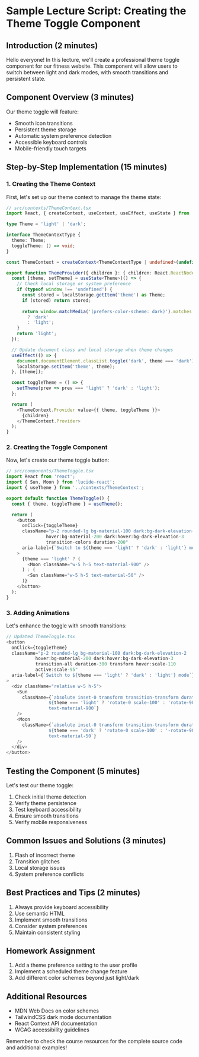 # Sample Lecture Script: Creating the Theme Toggle Component

## Introduction (2 minutes)
Hello everyone! In this lecture, we'll create a professional theme toggle component for our fitness website. This component will allow users to switch between light and dark modes, with smooth transitions and persistent state.

## Component Overview (3 minutes)
Our theme toggle will feature:
- Smooth icon transitions
- Persistent theme storage
- Automatic system preference detection
- Accessible keyboard controls
- Mobile-friendly touch targets

## Step-by-Step Implementation (15 minutes)

### 1. Creating the Theme Context
First, let's set up our theme context to manage the theme state:

```typescript
// src/contexts/ThemeContext.tsx
import React, { createContext, useContext, useEffect, useState } from 'react';

type Theme = 'light' | 'dark';

interface ThemeContextType {
  theme: Theme;
  toggleTheme: () => void;
}

const ThemeContext = createContext<ThemeContextType | undefined>(undefined);

export function ThemeProvider({ children }: { children: React.ReactNode }) {
  const [theme, setTheme] = useState<Theme>(() => {
    // Check local storage or system preference
    if (typeof window !== 'undefined') {
      const stored = localStorage.getItem('theme') as Theme;
      if (stored) return stored;
      
      return window.matchMedia('(prefers-color-scheme: dark)').matches 
        ? 'dark' 
        : 'light';
    }
    return 'light';
  });

  // Update document class and local storage when theme changes
  useEffect(() => {
    document.documentElement.classList.toggle('dark', theme === 'dark');
    localStorage.setItem('theme', theme);
  }, [theme]);

  const toggleTheme = () => {
    setTheme(prev => prev === 'light' ? 'dark' : 'light');
  };

  return (
    <ThemeContext.Provider value={{ theme, toggleTheme }}>
      {children}
    </ThemeContext.Provider>
  );
}
```

### 2. Creating the Toggle Component
Now, let's create our theme toggle button:

```typescript
// src/components/ThemeToggle.tsx
import React from 'react';
import { Sun, Moon } from 'lucide-react';
import { useTheme } from '../contexts/ThemeContext';

export default function ThemeToggle() {
  const { theme, toggleTheme } = useTheme();

  return (
    <button
      onClick={toggleTheme}
      className="p-2 rounded-lg bg-material-100 dark:bg-dark-elevation-2
               hover:bg-material-200 dark:hover:bg-dark-elevation-3
               transition-colors duration-200"
      aria-label={`Switch to ${theme === 'light' ? 'dark' : 'light'} mode`}
    >
      {theme === 'light' ? (
        <Moon className="w-5 h-5 text-material-900" />
      ) : (
        <Sun className="w-5 h-5 text-material-50" />
      )}
    </button>
  );
}
```

### 3. Adding Animations
Let's enhance the toggle with smooth transitions:

```typescript
// Updated ThemeToggle.tsx
<button
  onClick={toggleTheme}
  className="p-2 rounded-lg bg-material-100 dark:bg-dark-elevation-2
           hover:bg-material-200 dark:hover:bg-dark-elevation-3
           transition-all duration-300 transform hover:scale-110
           active:scale-95"
  aria-label={`Switch to ${theme === 'light' ? 'dark' : 'light'} mode`}
>
  <div className="relative w-5 h-5">
    <Sun
      className={`absolute inset-0 transform transition-transform duration-300
                ${theme === 'light' ? 'rotate-0 scale-100' : 'rotate-90 scale-0'}
                text-material-900`}
    />
    <Moon
      className={`absolute inset-0 transform transition-transform duration-300
                ${theme === 'dark' ? 'rotate-0 scale-100' : '-rotate-90 scale-0'}
                text-material-50`}
    />
  </div>
</button>
```

## Testing the Component (5 minutes)
Let's test our theme toggle:
1. Check initial theme detection
2. Verify theme persistence
3. Test keyboard accessibility
4. Ensure smooth transitions
5. Verify mobile responsiveness

## Common Issues and Solutions (3 minutes)
1. Flash of incorrect theme
2. Transition glitches
3. Local storage issues
4. System preference conflicts

## Best Practices and Tips (2 minutes)
1. Always provide keyboard accessibility
2. Use semantic HTML
3. Implement smooth transitions
4. Consider system preferences
5. Maintain consistent styling

## Homework Assignment
1. Add a theme preference setting to the user profile
2. Implement a scheduled theme change feature
3. Add different color schemes beyond just light/dark

## Additional Resources
- MDN Web Docs on color schemes
- TailwindCSS dark mode documentation
- React Context API documentation
- WCAG accessibility guidelines

Remember to check the course resources for the complete source code and additional examples!
